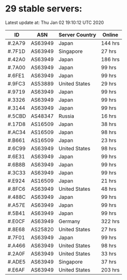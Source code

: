 # 29 stable servers:

Latest update at: Thu Jan 02 19:10:12 UTC 2020

| ID | ASN | Server Country | Online |
| -- | --- | -------------- | ------ |
| #.2A79 | AS63949 | Japan | 144 hrs |
| #.7F1D | AS63949 | Singapore | 27 hrs |
| #.42A0 | AS63949 | Japan | 186 hrs |
| #.7A00 | AS63949 | Japan | 99 hrs |
| #.6FE1 | AS63949 | Japan | 99 hrs |
| #.9FC3 | AS53889 | United States | 29 hrs |
| #.9719 | AS63949 | Japan | 99 hrs |
| #.3326 | AS63949 | Japan | 99 hrs |
| #.3144 | AS63949 | Japan | 99 hrs |
| #.5CBD | AS48347 | Russia | 16 hrs |
| #.17D8 | AS16509 | Japan | 38 hrs |
| #.AC34 | AS16509 | Japan | 98 hrs |
| #.B661 | AS16509 | Japan | 23 hrs |
| #.6C99 | AS63949 | United States | 98 hrs |
| #.6E31 | AS63949 | Japan | 99 hrs |
| #.6B8B | AS63949 | Japan | 99 hrs |
| #.3C33 | AS63949 | Japan | 99 hrs |
| #.E924 | AS16509 | Japan | 21 hrs |
| #.8FC6 | AS63949 | United States | 48 hrs |
| #.488C | AS63949 | Japan | 99 hrs |
| #.A57E | AS63949 | Japan | 99 hrs |
| #.5B41 | AS63949 | Japan | 99 hrs |
| #.E0CF | AS63949 | Germany | 322 hrs |
| #.8E68 | AS25820 | United States | 27 hrs |
| #.7F01 | AS63949 | Japan | 99 hrs |
| #.A466 | AS63949 | United States | 98 hrs |
| #.2A0F | AS63949 | United States | 33 hrs |
| #.ADE5 | AS63949 | Singapore | 37 hrs |
| #.E6AF | AS63949 | United States | 203 hrs |


